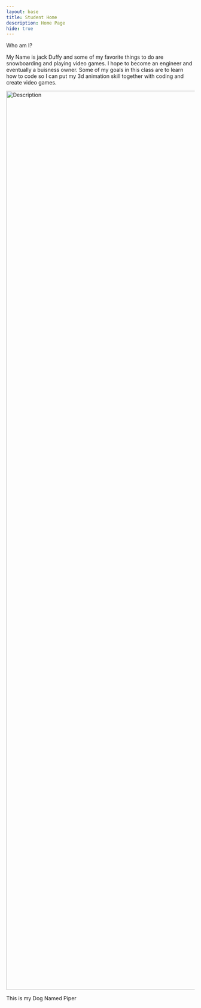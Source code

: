```yaml
---
layout: base
title: Student Home
description: Home Page
hide: true
---
```


Who am I?

My Name is jack Duffy and some of my favorite things to do are snowboarding and playing video games. I hope to become an engineer and eventually a buisness owner. Some of my goals in this class are to learn how to code so I can put my 3d animation skill together with coding and create video games.



<img src="images/IMG_5269 copy.JPG" alt="Description"
style="width:2400px; height:auto;">

This is my Dog Named Piper
